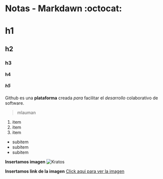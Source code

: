 # Notas - Markdawn :octocat:
# h1
## h2
### h3
#### h4
##### h5

Github es una **plataforma** creada _para_ facilitar el *desarrollo* colaborativo de software.
> mlauman

1. item
2. item
3. item
  * subitem
  * subitem
  * subitem
  
  **Insertamos imagen**
  ![Kratos](https://assets-cdn.github.com/images/modules/logos_page/GitHub-Mark.png)
  
  **Insertamos link de la imagen**
  [Click aqui para ver la imagen](https://assets-cdn.github.com/images/modules/logos_page/GitHub-Mark.png)
